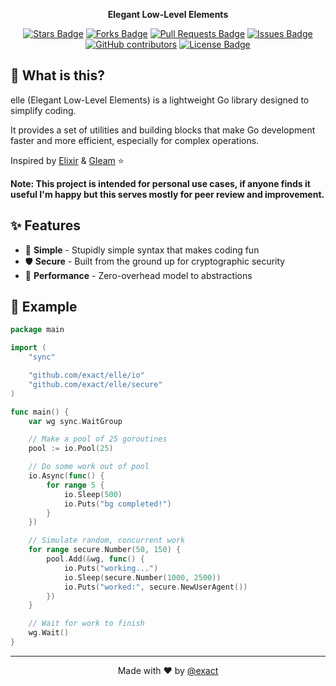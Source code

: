<div align="center">  
  <p>
    <strong>Elegant Low-Level Elements</strong>
  </p>
  
  <p>
    <a href="https://github.com/exact/elle/stargazers"><img src="https://img.shields.io/github/stars/exact/elle" alt="Stars Badge"/></a>
    <a href="https://github.com/exact/elle/network/members"><img src="https://img.shields.io/github/forks/exact/elle" alt="Forks Badge"/></a>
    <a href="https://github.com/exact/elle/pulls"><img src="https://img.shields.io/github/issues-pr/exact/elle" alt="Pull Requests Badge"/></a>
    <a href="https://github.com/exact/elle/issues"><img src="https://img.shields.io/github/issues/exact/elle" alt="Issues Badge"/></a>
    <a href="https://github.com/exact/elle/graphs/contributors"><img alt="GitHub contributors" src="https://img.shields.io/github/contributors/exact/elle?color=2b9348"></a>
    <a href="https://github.com/exact/elle/blob/main/LICENSE"><img src="https://img.shields.io/github/license/exact/elle?color=2b9348" alt="License Badge"/></a>
  </p>
</div>

## 🧐 What is this?

elle (Elegant Low-Level Elements) is a lightweight Go library designed to simplify coding.

It provides a set of utilities and building blocks that make Go development faster and more efficient, especially for complex operations.

Inspired by [Elixir](https://github.com/elixir-lang/elixir) & [Gleam](https://github.com/gleam-lang/gleam) ⭐️

**Note: This project is intended for personal use cases, if anyone finds it useful I'm happy but this serves mostly for peer review and improvement.**

## ✨ Features

- 🧼 **Simple** - Stupidly simple syntax that makes coding fun
- 🛡️ **Secure** - Built from the ground up for cryptographic security
- 🚀 **Performance** - Zero-overhead model to abstractions

## 📝 Example

```go
package main

import (
	"sync"

	"github.com/exact/elle/io"
	"github.com/exact/elle/secure"
)

func main() {
	var wg sync.WaitGroup

	// Make a pool of 25 goroutines
	pool := io.Pool(25)

	// Do some work out of pool
	io.Async(func() {
		for range 5 {
			io.Sleep(500)
			io.Puts("bg completed!")
		}
	})

	// Simulate random, concurrent work
	for range secure.Number(50, 150) {
		pool.Add(&wg, func() {
			io.Puts("working...")
			io.Sleep(secure.Number(1000, 2500))
			io.Puts("worked:", secure.NewUserAgent())
		})
	}

	// Wait for work to finish
	wg.Wait()
}
```

---

<div align="center">
  Made with ❤️ by <a href="https://github.com/exact">@exact</a>
</div>

